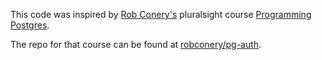 This code was inspired by [Rob Conery's](conery.io) pluralsight course [Programming Postgres](https://app.pluralsight.com/library/courses/programming-postgresql/table-of-contents).

The repo for that course can be found at [robconery/pg-auth](https://github.com/robconery/pg-auth). 
